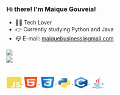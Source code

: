 ### Hi there! I'm Maique Gouveia!

- 👨‍💻 Tech Lover 
- 👉 Currently studying Python and Java
- 📪 E-mail: maiquebusiness@gmail.com

<div>
  <a href="https://github.com/maiquegouveia">
  <img height="180em" src="https://github-readme-stats.vercel.app/api?username=maiquegouveia&show_icons=true&theme=codeSTACKr"/>
  <br>
  <img src="https://github-readme-stats.vercel.app/api/top-langs/?username=maiquegouveia&layout=compact&langs_count=10&theme=codeSTACKr"/>
</div>
  <img src"https://github-readme-stats.vercel.app/api/pin/?username=maiquegouveia&repo=github-readme-stats"/>
  
<div style="display: inline_block"><br>
  <img align="center" alt="Maique-Js" height="30" width="40" src="https://raw.githubusercontent.com/devicons/devicon/master/icons/javascript/javascript-plain.svg">
  <img align="center" alt="Maique-HTML" height="30" width="40" src="https://raw.githubusercontent.com/devicons/devicon/master/icons/html5/html5-original.svg">
  <img align="center" alt="Maique-CSS" height="30" width="40" src="https://raw.githubusercontent.com/devicons/devicon/master/icons/css3/css3-original.svg">
  <img align="center" alt="Maique-Python" height="30" width="40" src="https://raw.githubusercontent.com/devicons/devicon/master/icons/python/python-original.svg">
  <img align="center" alt="Maique-C" height="30" width="40" src="https://raw.githubusercontent.com/devicons/devicon/master/icons/c/c-original.svg">
  <img align="center" alt="Maique-Java" height="30" width="40" src="https://raw.githubusercontent.com/devicons/devicon/master/icons/java/java-original.svg">
</div>
